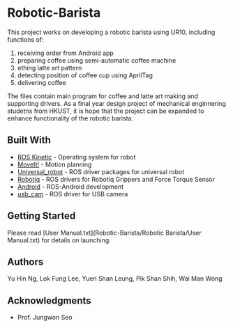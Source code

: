 # Robotic-Barista

This project works on developing a robotic barista using UR10, including functions of: 
1. receiving order from Android app
2. preparing coffee using semi-automatic coffee machine
3. ething latte art pattern
4. detecting position of coffee cup using AprilTag
5. delivering coffee

The files contain main program for coffee and latte art making and supporting drivers. As a final year design project of mechanical enginnering studetns from HKUST, it is hope that the project can be expanded to enhance functionality of the robotic barista.

## Built With

* [ROS Kinetic](http://wiki.ros.org/ROS/) - Operating system for robot
* [MoveIt!](http://docs.ros.org/kinetic/api/moveit_tutorials/html/) - Motion planning
* [Universal_robot](http://wiki.ros.org/universal_robot) - ROS driver packages for universal robot
* [Robotiq](http://wiki.ros.org/robotiq) - ROS drivers for Robotiq Grippers and Force Torque Sensor
* [Android](http://wiki.ros.org/android) - ROS-Android development
* [usb_cam](http://wiki.ros.org/usb_cam) - ROS driver for USB camera

## Getting Started

Please read [User Manual.txt](Robotic-Barista/Robotic Barista/User Manual.txt) for details on launching.

## Authors

Yu Hin Ng, Lok Fung Lee, Yuen Shan Leung, Pik Shan Shih, Wai Man Wong

## Acknowledgments

* Prof. Jungwon Seo
